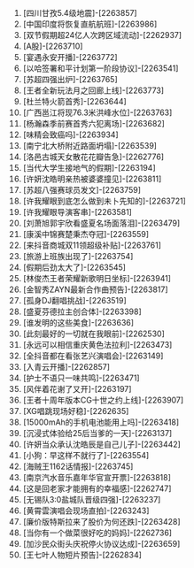 
1. [四川甘孜5.4级地震]-[2263857]
1. [中国印度将恢复直航航班]-[2263986]
1. [双节假期超24亿人次跨区域流动]-[2262937]
1. [A股]-[2263710]
1. [宴遇永安开播]-[2263772]
1. [以哈签署和平计划第一阶段协议]-[2263541]
1. [苏超四强出炉]-[2263765]
1. [王者全新玩法月之回廊上线]-[2263773]
1. [杜兰特火箭首秀]-[2263644]
1. [广西邕江将现76.3米洪峰水位]-[2263763]
1. [杨瀚森季前赛首秀六犯离场]-[2263682]
1. [味精会致癌吗]-[2263934]
1. [南宁北大桥附近路面坍塌]-[2263539]
1. [洛邑古城天女散花花瓣告急]-[2262776]
1. [当代大学生接地气的假期]-[2263194]
1. [许妍沈皓明亲热被婆婆撞见]-[2263811]
1. [苏超八强赛球员发文]-[2263759]
1. [许我耀眼到底怎么做到未卜先知的]-[2263721]
1. [许我耀眼导演客串]-[2263581]
1. [刘萧旭郭宇欣看盛夏名场面落泪]-[2263479]
1. [康溪中锦赛楚秉杰夺冠]-[2263559]
1. [来抖音商城双11领超级补贴]-[2263761]
1. [旅游上班族出现了]-[2263754]
1. [假期后劲太大了]-[2263545]
1. [林俊杰王者荣耀新歌明日坐标]-[2263941]
1. [金智秀ZAYN最新合作曲预告]-[2263817]
1. [孤身DJ翻唱挑战]-[2263519]
1. [盛夏芬德拉主创合体]-[2263398]
1. [谁发明的这些美食]-[2263636]
1. [此刻最好的一切就在我眼前]-[2262530]
1. [永远可以相信重庆黄色法拉利]-[2263473]
1. [全抖音都在看张艺兴演唱会]-[2263149]
1. [入青云开播]-[2262857]
1. [护士不语只一味共鸣]-[2263471]
1. [风伴着花谢了又开]-[2263197]
1. [王者十周年版本CG十世之约上线]-[2263907]
1. [XG唱跳现场好稳]-[2262635]
1. [15000mAh的手机电池能用上吗]-[2263418]
1. [沉浸式体验给25后当爹的一天]-[2263137]
1. [许妍当众承认沈皓辰是自己儿子]-[2263442]
1. [小狗：早这样不就行了]-[2263554]
1. [海贼王1162话情报]-[2263745]
1. [南京汽水音乐嘉年华官宣开票]-[2263818]
1. [这是回老家才能拥有的幸福感]-[2262747]
1. [无锡队3:0盐城队晋级四强]-[2263237]
1. [黄霄雲演唱会现场直拍]-[2263243]
1. [廉价版特斯拉来了股价为何还跌]-[2263428]
1. [当你有一个做菜很好吃的妈妈]-[2262736]
1. [加沙民众街头庆祝停火协议达成]-[2263659]
1. [王七叶人物短片预告]-[2262834]